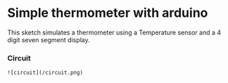 # Simple thermometer with arduino

This sketch simulates a thermometer using a Temperature sensor and a 4 digit seven segment display.

### Circuit
```
![circuit](/circuit.png)
